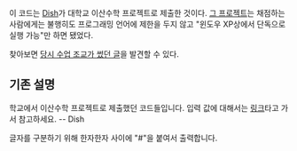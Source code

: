 이 코드는 [Dish](http://dish.upnl.org/)가 대학교 이산수학 프로젝트로 제출한 것이다.  [그 프로젝트](http://bi.snu.ac.kr/Courses/dm2006spring/project_2006_1.htm)는 채점하는 사람에게는 불행히도 프로그래밍 언어에 제한을 두지 않고 "윈도우 XP상에서 단독으로 실행 가능"만 하면 됐었다.

찾아보면 [당시 수업 조교가 썼던 글](http://old.drspark.co.kr/cgi-bin/zero/view.php?id=talk&no=2073)을 발견할 수 있다.

## 기존 설명

학교에서 이산수학 프로젝트로 제출했던 코드들입니다. 입력 값에 대해서는 [링크](http://ko.wikipedia.org/wiki/RSA)타고 가서 참고하세요. -- Dish
 
글자를 구분하기 위해 한자한자 사이에 "#"을 붙여서 출력합니다.

